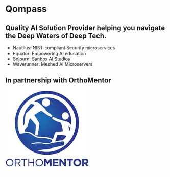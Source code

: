 # Qompass
## Quality AI Solution Provider helping you navigate the Deep Waters of Deep Tech.

- Nautilus: NIST-compliant Security microservices
- Equator: Empowering AI education
- Sojourn: Sanbox AI Studios
- Waverunner: Meshed AI Microservers

## In partnership with OrthoMentor
![OM Image](OM.jpeg)
